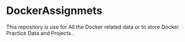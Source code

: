 # DockerAssignmets
This repository is use for All the Docker related data or to store Docker Practice Data and Projects .
